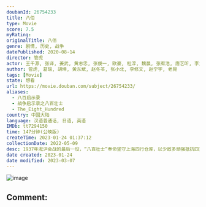 ```yaml
---
doubanId: 26754233
title: 八佰
type: Movie
score: 7.5
myRating: 
originalTitle: 八佰
genre: 剧情, 历史, 战争
datePublished: 2020-08-14
director: 管虎
actor: 王千源, 张译, 姜武, 黄志忠, 张俊一, 欧豪, 杜淳, 魏晨, 张宥浩, 唐艺昕, 李九霄, 李晨, 梁静, 侯勇, 辛柏青, 俞灏明, 刘晓庆, 姚晨, 郑恺, 余皑磊, 黄晓明, 徐嘉雯, 张承, 马精武, 胡晓光, 陆思宇, 白恩, 曹璐, 刘云龙, 杨嘉华, 中泉英雄, 高爽, 郑伟, 高冬平, 黄米依, 曹卫宇, 宋洋, 徐乐同, 徐幸, 阮经天, 杜子蓝, 陈果, 秦越, 邵老五, 文森特·马蒂尔, 塞缪尔, 常海军, 李卓航, 大卫·塞默里, 丹尼尔·克劳泽, 詹卢卡·佐帕, 莱昂内尔·鲁道, 杰古, 奥梅尔·尤祖亚克, 斯图尔特·, 特里·科米尔, 布罗诺·巴塔拉, 付紫铉, 石佳禾, 横井哲也, 刘航宇, 松田笃儿, 李惊澜, 乌雪晨, 持田健人, 庞国昌, 蔡杰, 李梦瑶, 姜来, 韩帅, 孔祥海, 刘彦希
author: 管虎, 葛瑞, 胡坤, 黄东斌, 赵冬苓, 张小北, 李修文, 赵宁宇, 老晃
tags: [Movie]
state: 想看
url: https://movie.douban.com/subject/26754233/
aliases:
  - 八百启示录
  - 战争启示录之八百壮士
  - The_Eight_Hundred
country: 中国大陆
language: 汉语普通话, 日语, 英语
IMDb: tt7294150
time: 147分钟(公映版)
createTime: 2023-01-24 01:37:12
collectionDate: 2022-05-09
desc: 1937年淞沪会战的最后一役，“八百壮士”奉命坚守上海四行仓库，以少敌多顽强抵抗四天四夜。电影《八佰》由管虎导演，是亚洲首部全片使用IMAX摄影机拍摄的商业电影，将于2020年8月21日全国影院上映。
date created: 2023-01-24
date modified: 2023-03-07
---
```


![image](p2615992304.jpg)

Comment:
---

